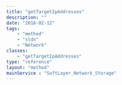 ```yaml
---
title: "getTargetIpAddresses"
description: ""
date: "2018-02-12"
tags:
    - "method"
    - "sldn"
    - "Network"
classes:
    - "getTargetIpAddresses"
type: "reference"
layout: "method"
mainService : "SoftLayer_Network_Storage"
---
```

